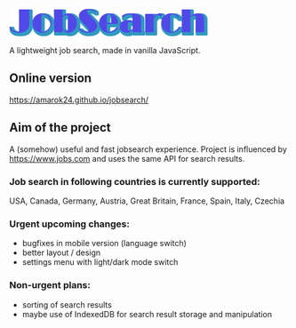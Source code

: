 ![Logo](./jobsearch-logo.webp?raw=true "Logo")

A lightweight job search, made in vanilla JavaScript.

## Online version
https://amarok24.github.io/jobsearch/

## Aim of the project
A (somehow) useful and fast jobsearch experience. Project is influenced by https://www.jobs.com and uses the same API for search results.

### Job search in following countries is currently supported:
USA, Canada, Germany, Austria, Great Britain, France, Spain, Italy, Czechia

### Urgent upcoming changes:
- bugfixes in mobile version (language switch)
- better layout / design
- settings menu with light/dark mode switch

### Non-urgent plans:
- sorting of search results
- maybe use of IndexedDB for search result storage and manipulation
